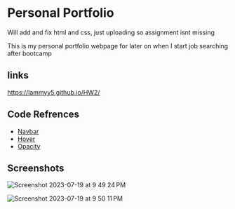 # Personal Portfolio
Will add and fix html and css, just uploading so assignment isnt missing

This is my personal portfolio webpage for later on when 
I start job searching after bootcamp

## links
https://lammyy5.github.io/HW2/

## Code Refrences

 - [Navbar](https://www.w3schools.com/css/css_navbar_horizontal.asp)
 - [Hover](https://www.w3schools.com/css/css_pseudo_classes.asp)
 - [Opacity](https://www.w3schools.com/css/css_image_transparency.asp)

 ## Screenshots 
 
![Screenshot 2023-07-19 at 9 49 24 PM](https://github.com/Lammyy5/HW2/assets/134532816/169c87bc-259a-4eff-b102-da2817a73323)

![Screenshot 2023-07-19 at 9 50 11 PM](https://github.com/Lammyy5/HW2/assets/134532816/2b26eeb6-74c0-4e03-b7e6-a2ed8e0cc181)



